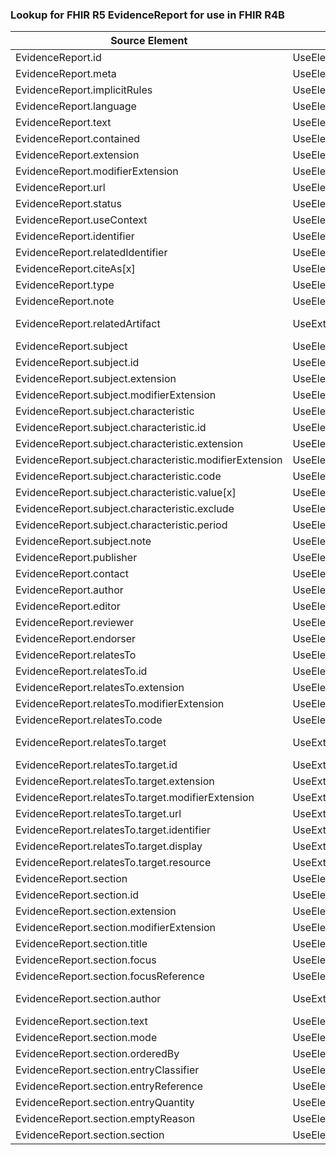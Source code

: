 ### Lookup for FHIR R5 EvidenceReport for use in FHIR R4B

| Source Element | Usage | Target |
| -------------- | ----- | ------ |
| EvidenceReport.id | UseElementRenamed | EvidenceReport.id |
| EvidenceReport.meta | UseElementRenamed | EvidenceReport.meta |
| EvidenceReport.implicitRules | UseElementRenamed | EvidenceReport.implicitRules |
| EvidenceReport.language | UseElementRenamed | EvidenceReport.language |
| EvidenceReport.text | UseElementRenamed | EvidenceReport.text |
| EvidenceReport.contained | UseElementRenamed | EvidenceReport.contained |
| EvidenceReport.extension | UseElementRenamed | EvidenceReport.extension |
| EvidenceReport.modifierExtension | UseElementRenamed | EvidenceReport.modifierExtension |
| EvidenceReport.url | UseElementRenamed | EvidenceReport.url |
| EvidenceReport.status | UseElementRenamed | EvidenceReport.status |
| EvidenceReport.useContext | UseElementRenamed | EvidenceReport.useContext |
| EvidenceReport.identifier | UseElementRenamed | EvidenceReport.identifier |
| EvidenceReport.relatedIdentifier | UseElementRenamed | EvidenceReport.relatedIdentifier |
| EvidenceReport.citeAs[x] | UseElementRenamed | EvidenceReport.citeAs[x] |
| EvidenceReport.type | UseElementRenamed | EvidenceReport.type |
| EvidenceReport.note | UseElementRenamed | EvidenceReport.note |
| EvidenceReport.relatedArtifact | UseExtension | http://hl7.org/fhir/5.0/StructureDefinition/extension-EvidenceReport.relatedArtifact |
| EvidenceReport.subject | UseElementRenamed | EvidenceReport.subject |
| EvidenceReport.subject.id | UseElementRenamed | EvidenceReport.subject.id |
| EvidenceReport.subject.extension | UseElementRenamed | EvidenceReport.subject.extension |
| EvidenceReport.subject.modifierExtension | UseElementRenamed | EvidenceReport.subject.modifierExtension |
| EvidenceReport.subject.characteristic | UseElementRenamed | EvidenceReport.subject.characteristic |
| EvidenceReport.subject.characteristic.id | UseElementRenamed | EvidenceReport.subject.characteristic.id |
| EvidenceReport.subject.characteristic.extension | UseElementRenamed | EvidenceReport.subject.characteristic.extension |
| EvidenceReport.subject.characteristic.modifierExtension | UseElementRenamed | EvidenceReport.subject.characteristic.modifierExtension |
| EvidenceReport.subject.characteristic.code | UseElementRenamed | EvidenceReport.subject.characteristic.code |
| EvidenceReport.subject.characteristic.value[x] | UseElementRenamed | EvidenceReport.subject.characteristic.value[x] |
| EvidenceReport.subject.characteristic.exclude | UseElementRenamed | EvidenceReport.subject.characteristic.exclude |
| EvidenceReport.subject.characteristic.period | UseElementRenamed | EvidenceReport.subject.characteristic.period |
| EvidenceReport.subject.note | UseElementRenamed | EvidenceReport.subject.note |
| EvidenceReport.publisher | UseElementRenamed | EvidenceReport.publisher |
| EvidenceReport.contact | UseElementRenamed | EvidenceReport.contact |
| EvidenceReport.author | UseElementRenamed | EvidenceReport.author |
| EvidenceReport.editor | UseElementRenamed | EvidenceReport.editor |
| EvidenceReport.reviewer | UseElementRenamed | EvidenceReport.reviewer |
| EvidenceReport.endorser | UseElementRenamed | EvidenceReport.endorser |
| EvidenceReport.relatesTo | UseElementRenamed | EvidenceReport.relatesTo |
| EvidenceReport.relatesTo.id | UseElementRenamed | EvidenceReport.relatesTo.id |
| EvidenceReport.relatesTo.extension | UseElementRenamed | EvidenceReport.relatesTo.extension |
| EvidenceReport.relatesTo.modifierExtension | UseElementRenamed | EvidenceReport.relatesTo.modifierExtension |
| EvidenceReport.relatesTo.code | UseElementRenamed | EvidenceReport.relatesTo.code |
| EvidenceReport.relatesTo.target | UseExtension | http://hl7.org/fhir/5.0/StructureDefinition/extension-EvidenceReport.relatesTo.target |
| EvidenceReport.relatesTo.target.id | UseExtensionFromAncestor | - |
| EvidenceReport.relatesTo.target.extension | UseExtensionFromAncestor | - |
| EvidenceReport.relatesTo.target.modifierExtension | UseExtensionFromAncestor | - |
| EvidenceReport.relatesTo.target.url | UseExtensionFromAncestor | - |
| EvidenceReport.relatesTo.target.identifier | UseExtensionFromAncestor | - |
| EvidenceReport.relatesTo.target.display | UseExtensionFromAncestor | - |
| EvidenceReport.relatesTo.target.resource | UseExtensionFromAncestor | - |
| EvidenceReport.section | UseElementRenamed | EvidenceReport.section |
| EvidenceReport.section.id | UseElementRenamed | EvidenceReport.section.id |
| EvidenceReport.section.extension | UseElementRenamed | EvidenceReport.section.extension |
| EvidenceReport.section.modifierExtension | UseElementRenamed | EvidenceReport.section.modifierExtension |
| EvidenceReport.section.title | UseElementRenamed | EvidenceReport.section.title |
| EvidenceReport.section.focus | UseElementRenamed | EvidenceReport.section.focus |
| EvidenceReport.section.focusReference | UseElementRenamed | EvidenceReport.section.focusReference |
| EvidenceReport.section.author | UseExtension | http://hl7.org/fhir/5.0/StructureDefinition/extension-EvidenceReport.section.author |
| EvidenceReport.section.text | UseElementRenamed | EvidenceReport.section.text |
| EvidenceReport.section.mode | UseElementRenamed | EvidenceReport.section.mode |
| EvidenceReport.section.orderedBy | UseElementRenamed | EvidenceReport.section.orderedBy |
| EvidenceReport.section.entryClassifier | UseElementRenamed | EvidenceReport.section.entryClassifier |
| EvidenceReport.section.entryReference | UseElementRenamed | EvidenceReport.section.entryReference |
| EvidenceReport.section.entryQuantity | UseElementRenamed | EvidenceReport.section.entryQuantity |
| EvidenceReport.section.emptyReason | UseElementRenamed | EvidenceReport.section.emptyReason |
| EvidenceReport.section.section | UseElementRenamed | EvidenceReport.section.section |
